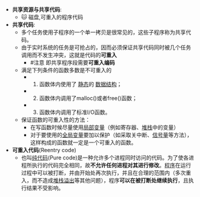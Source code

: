 - **共享资源与共享代码**:
	- 🐱 磁盘,可重入的程序代码
- **共享代码**:
	- 多个任务使用子程序的一个单一拷贝是很常见的，这些子程序称为共享代码。
	- 由于实时系统的任务是可抢占的，因而必须保证共享代码同时被几个任务调用而不发生冲突，这就是代码的**可重入**
		- #注意 即共享程序段需要**可重入编码**
	- 满足下列条件的函数多数是不可重入的
		- 1) 函数体内使用了 [静态](http://baike.baidu.com/view/612026.htm)的 [数据结构](http://baike.baidu.com/view/9900.htm)；
		- 2) 函数体内调用了malloc()或者free()函数；
		- 3) 函数体内调用了标准I/O函数。
	- 保证函数的可重入性的方法：
		- 在写函数时候尽量使用[局部变量](http://baike.baidu.com/view/552847.htm)（例如寄存器、[堆栈](http://baike.baidu.com/view/93201.htm)中的变量）
		- 对于要使用的[全局变量](http://baike.baidu.com/view/261041.htm)要加以保护（如采取关中断、[信号量](http://baike.baidu.com/view/1303265.htm)等方法），这样构成的函数就一定是一个可重入的函数。
- **可重入代码**(Reentry code)
	- 也叫[纯代码](https://baike.baidu.com/item/%E7%BA%AF%E4%BB%A3%E7%A0%81/5669644?fromModule=lemma_inlink)(Pure code)是一种允许多个进程同时访问的代码。为了使各进程所执行的代码完全相同，故**不允许任何进程对其进行修改**。[程序](https://baike.baidu.com/item/%E7%A8%8B%E5%BA%8F/71525?fromModule=lemma_inlink)在运行过程中可以被打断，并由开始处再次执行，并且在合理的范围内（多次重入，而不造成[堆栈溢出](https://baike.baidu.com/item/%E5%A0%86%E6%A0%88%E6%BA%A2%E5%87%BA/1231765?fromModule=lemma_inlink)等其他问题），程序**可以在被打断处继续执行**，且执行结果不受影响。